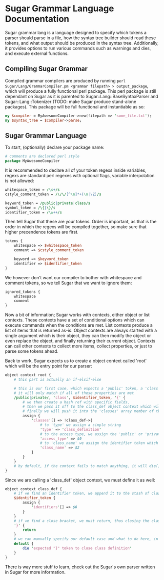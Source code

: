 # Sugar Grammar Language Documentation
Sugar grammar lang is a language designed to specify which tokens a parser should parse in a file, how the syntax tree builder should read these tokens, and what output should be produced in the syntax tree. Additionally, it provides options to run various commands such as warnings and dies, and execute external functions.

## Compiling Sugar Grammar
Compiled grammar compilers are produced by running ```perl Sugar/Lang/GrammarCompiler.pm <grammar filepath> > output_package```, which will produce a fully functional perl package. This perl package is still dependant on Sugar as it is parented to Sugar::Lang::BaseSyntaxParser and Sugar::Lang::Tokenizer (TODO: make Sugar produce stand-alone packages). This package will be full functional and instantiable as so:

```perl
my $compiler = MyAwesomeCompiler->new(filepath => 'some_file.txt');
my $syntax_tree = $compiler->parse;
```

## Sugar Grammar Language
To start, (optionally) declare your package name:
```perl
# comments are declared perl style
package MyAwesomeCompiler
```

It is recommended to declare all of your token regexs inside variables, regexs are standard perl regexes with optional flags, variable interpolation is not allowed:
```perl
whitespace_token = /\s+/s
cstyle_comment_token = /\/\/[^\n]*+(\n|\Z)/s

keyword_token = /public|private|class/s
symbol_token = /\{|\}/s
identifier_token = /\w++/s
```

Then tell Sugar that these are your tokens. Order is important, as that is the order in which the regexs will be compiled together, so make sure that higher precendence tokens are first.
```perl
tokens {
	whitespace => $whitespace_token
	comment => $cstyle_comment_token

	keyword => $keyword_token
	identifier => $identifier_token
}
```

We however don't want our compiler to bother with whitespace and comment tokens, so we tell Sugar that we want to ignore them:
```perl
ignored_tokens {
	whitespace
	comment
}
```

Now a bit of information; Sugar works with contexts, either object or list contexts. These contexts have a set of conditional options which can execute commands when the conditions are met. List contexts produce a list of items that is returned as-is. Object contexts are always started with a single argument which is their object, they can then modify the object or even replace the object, and finally returning their current object. Contexts can call other contexts to collect more items, collect properties, or just to parse some tokens ahead.

Back to work, Sugar expects us to create a object context called 'root' which will be the entry point for our parser:
```perl
object context root {
	# this part is actually an if-elsif-else

	# this is our first case, which expects a 'public' token, a 'class' token, an identifier token which matches the identifier regex, and finally a '{' token
	# it will only match if all of these properties are met
	/public|private/, 'class', $identifier_token, '{' {
		# we then create a hash ref with specific fields, 
		# then we pass it off to the class_def object context which will parse the insides of the class before returning
		# finally we will push it into the 'classes' array member of the root context object
		assign {
			'classes'[] => !class_def->{
				# to 'type' we assign a simple string
				'type' => 'class_definition'
				# to the access type, we assign the 'public' or 'private' we matched earlier
				'access_type' => $0
				# to 'class_name' we assign the identifier token which we matched earlier
				'class_name' => $2
			}
		}
	}
	# by default, if the context fails to match anything, it will die()
}
```

Since we are calling a 'class_def' object context, we must define it as well:
```perl
object context class_def {
	# if we find an identifier token, we append it to the stash of class identifiers
	$identifier_token {
		assign {
			'identifiers'[] => $0
		}
	}
	# if we find a close bracket, we must return, thus closing the class definition context
	'}' {
		return
	}
	# we can manually specify our default case and what to do here, in this case we want the code to die explicitly
	default {
		die 'expected "}" token to close class definition'
	}
}
```

There is way more stuff to learn, check out the Sugar's own parser written in Sugar for more information.
